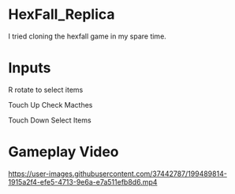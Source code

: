 # HexFall_Replica
I tried cloning the hexfall game in my spare time.

# Inputs

R rotate to select items

Touch Up Check Macthes

Touch Down Select Items


# Gameplay Video
https://user-images.githubusercontent.com/37442787/199489814-1915a2f4-efe5-4713-9e6a-e7a511efb8d6.mp4


